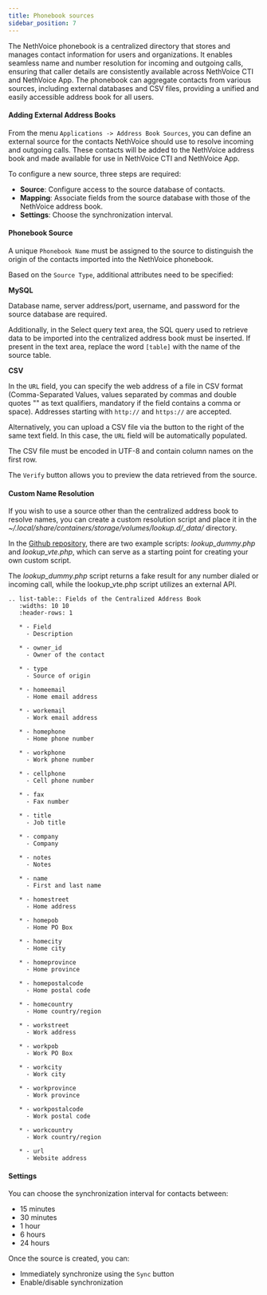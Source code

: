 ```yaml
---
title: Phonebook sources
sidebar_position: 7
---
```


The NethVoice phonebook is a centralized directory that stores and manages contact information for users and organizations. It enables seamless name and number resolution for incoming and outgoing calls, ensuring that caller details are consistently available across NethVoice CTI and NethVoice App. The phonebook can aggregate contacts from various sources, including external databases and CSV files, providing a unified and easily accessible address book for all users.

#### Adding External Address Books

From the menu `Applications -> Address Book Sources`, you can define an external source for the contacts NethVoice should use to resolve incoming and outgoing calls.
These contacts will be added to the NethVoice address book and made available for use in NethVoice CTI and NethVoice App.

To configure a new source, three steps are required:

- **Source**: Configure access to the source database of contacts.
- **Mapping**: Associate fields from the source database with those of the NethVoice address book.
- **Settings**: Choose the synchronization interval.

#### Phonebook Source

A unique `Phonebook Name` must be assigned to the source to distinguish the origin of the contacts imported into the NethVoice phonebook.

Based on the `Source Type`, additional attributes need to be specified:

**MySQL**

Database name, server address/port, username, and password for the source database are required.

Additionally, in the Select query text area, the SQL query used to retrieve data to be imported into the centralized address book must be inserted. If present in the text area, replace the word `[table]` with the name of the source table.

**CSV**

In the `URL` field, you can specify the web address of a file in CSV format (Comma-Separated Values, values separated by commas and double quotes "" as text qualifiers, mandatory if the field contains a comma or space). Addresses starting with `http://` and `https://` are accepted.

Alternatively, you can upload a CSV file via the button to the right of the same text field. In this case, the `URL` field will be automatically populated.

The CSV file must be encoded in UTF-8 and contain column names on the first row.

The `Verify` button allows you to preview the data retrieved from the source.

#### Custom Name Resolution

If you wish to use a source other than the centralized address book to resolve names, you can create a custom resolution script and place it in the *~/.local/share/containers/storage/volumes/lookup.d/\_data/* directory.

In the [Github repository](https://github.com/nethesis/ns8-nethvoice/tree/main/freepbx/usr/src/nethvoice/samples), there are two example scripts: *lookup_dummy.php* and *lookup_vte.php*, which can serve as a starting point for creating your own custom script.

The *lookup_dummy.php* script returns a fake result for any number dialed or incoming call, while the lookup_vte.php script utilizes an external API.

```{eval-rst}
.. list-table:: Fields of the Centralized Address Book
   :widths: 10 10
   :header-rows: 1

   * - Field
     - Description

   * - owner_id
     - Owner of the contact

   * - type
     - Source of origin

   * - homeemail
     - Home email address

   * - workemail
     - Work email address

   * - homephone
     - Home phone number

   * - workphone
     - Work phone number

   * - cellphone
     - Cell phone number

   * - fax
     - Fax number

   * - title
     - Job title

   * - company
     - Company

   * - notes
     - Notes

   * - name
     - First and last name

   * - homestreet
     - Home address

   * - homepob
     - Home PO Box

   * - homecity
     - Home city

   * - homeprovince
     - Home province

   * - homepostalcode
     - Home postal code

   * - homecountry
     - Home country/region

   * - workstreet
     - Work address

   * - workpob
     - Work PO Box

   * - workcity
     - Work city

   * - workprovince
     - Work province

   * - workpostalcode
     - Work postal code

   * - workcountry
     - Work country/region

   * - url
     - Website address
```

#### Settings

You can choose the synchronization interval for contacts between:

- 15 minutes
- 30 minutes
- 1 hour
- 6 hours
- 24 hours

Once the source is created, you can:

- Immediately synchronize using the `Sync` button
- Enable/disable synchronization

